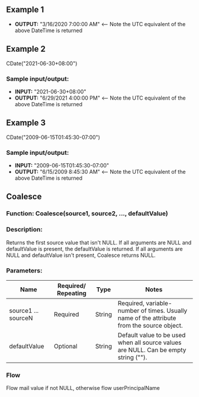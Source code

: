 ## Example 1

- **OUTPUT:** "3/16/2020 7:00:00 AM" <-- Note the UTC equivalent of the above DateTime is returned

## Example 2

CDate("2021-06-30+08:00")

### Sample input/output:

- **INPUT:** "2021-06-30+08:00"
- **OUTPUT:** "6/29/2021 4:00:00 PM" <-- Note the UTC equivalent of the above DateTime is returned

## Example 3

CDate("2009-06-15T01:45:30-07:00")

### Sample input/output:

- **INPUT:** "2009-06-15T01:45:30-07:00"
- **OUTPUT:** "6/15/2009 8:45:30 AM" <-- Note the UTC equivalent of the above DateTime is returned

## Coalesce

### Function: Coalesce(source1, source2, ..., defaultValue)

### Description:

Returns the first source value that isn't NULL. If all arguments are NULL and defaultValue is present, the defaultValue is returned. If all arguments are NULL and defaultValue isn't present, Coalesce returns NULL.

### Parameters:

| Name          | Required/ Repeating | Type   | Notes                                                    |
|---------------|---------------------|--------|----------------------------------------------------------|
| source1 ... sourceN | Required            | String | Required, variable-number of times. Usually name of the attribute from the source object. |
| defaultValue  | Optional            | String | Default value to be used when all source values are NULL. Can be empty string ("").     |

### Flow

Flow mail value if not NULL, otherwise flow userPrincipalName
